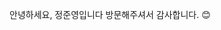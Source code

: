 안녕하세요, 정준영입니다
방문해주셔서 감사합니다. 😊

<!---
jyjeong620/jyjeong620 is a ✨ special ✨ repository because its `README.md` (this file) appears on your GitHub profile.
You can click the Preview link to take a look at your changes.
--->
